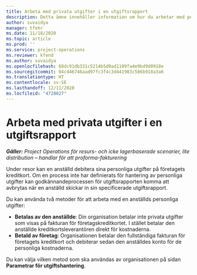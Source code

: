 ```yaml
---
title: Arbeta med privata utgifter i en utgiftsrapport
description: Detta ämne innehåller information om hur du arbetar med personliga utgifter som anställda har när de reser i affärssyfte.
author: suvaidya
manager: tfehr
ms.date: 11/18/2020
ms.topic: article
ms.prod: ''
ms.service: project-operations
ms.reviewer: kfend
ms.author: suvaidya
ms.openlocfilehash: 68dc91db331c5214b5d0ad1109fa4e9bd9d0918e
ms.sourcegitcommit: 04c446746aad97fc3f4c3d441983c586b918a3a6
ms.translationtype: HT
ms.contentlocale: sv-SE
ms.lasthandoff: 12/11/2020
ms.locfileid: "4728027"
---
```

# <a name="work-with-personal-expenses-on-an-expense-report"></a>Arbeta med privata utgifter i en utgiftsrapport

_**Gäller:** Project Operations för resurs- och icke lagerbaserade scenarier, lite distribution – handlar för att proforma-fakturering_

Under resor kan en anställd debitera sina personliga utgifter på företagets kreditkort. Om en process inte har definierats för hantering av personliga utgifter kan godkännandeprocessen för utgiftsrapporten komma att avbrytas när en anställd skickar in sin specificerade utgiftsrapport.

Du kan använda två metoder för att arbeta med en anställds personliga utgifter:

  - **Betalas av den anställde**: Din organisation betalar inte privata utgifter som visas på fakturan för företagskreditkortet. I stället betalar den anställde kreditkortsleverantören direkt för kostnaderna. 
  - **Betald av företag**: Organisationen betalar den fullständiga fakturan för företagets kreditkort och debiterar sedan den anställdes konto för de personliga kostnaderna.

Du kan välja vilken metod som ska användas av organisationen på sidan **Parametrar för utgiftshantering**.
